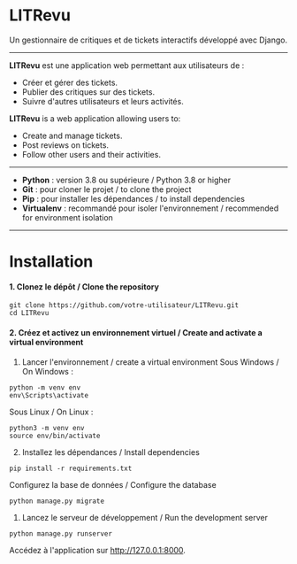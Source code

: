 # LITRevu

Un gestionnaire de critiques et de tickets interactifs développé avec Django.

---


**LITRevu** est une application web permettant aux utilisateurs de :
- Créer et gérer des tickets.
- Publier des critiques sur des tickets.
- Suivre d'autres utilisateurs et leurs activités.

**LITRevu** is a web application allowing users to:
- Create and manage tickets.
- Post reviews on tickets.
- Follow other users and their activities.

---


- **Python** : version 3.8 ou supérieure / Python 3.8 or higher
- **Git** : pour cloner le projet / to clone the project
- **Pip** : pour installer les dépendances / to install dependencies
- **Virtualenv** : recommandé pour isoler l'environnement / recommended for environment isolation

---

# Installation

#### **1. Clonez le dépôt / Clone the repository**

```
git clone https://github.com/votre-utilisateur/LITRevu.git
cd LITRevu
```

#### **2. Créez et activez un environnement virtuel / Create and activate a virtual environment**

1. Lancer l'environnement / create a virtual environment
Sous Windows / On Windows :

```
python -m venv env
env\Scripts\activate
```

Sous Linux / On Linux :

```
python3 -m venv env
source env/bin/activate
```

2. Installez les dépendances / Install dependencies

```
pip install -r requirements.txt
```

Configurez la base de données / Configure the database


```
python manage.py migrate
```

1. Lancez le serveur de développement / Run the development server
```
python manage.py runserver
```

Accédez à l'application sur http://127.0.0.1:8000.